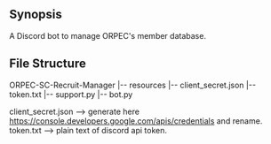 ## Synopsis
A Discord bot to manage ORPEC's member database.

## File Structure
ORPEC-SC-Recruit-Manager
|-- resources
    |-- client_secret.json
    |-- token.txt
    |-- support.py
|-- bot.py

client_secret.json --> generate here https://console.developers.google.com/apis/credentials and rename.
token.txt --> plain text of discord api token.
